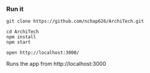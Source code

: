 ### Run it

    git clone https://github.com/nchap626/ArchiTech.git
    
    cd ArchiTech
    npm install
    npm start

    open http://localhost:3000/

Runs the app from http://localhost:3000
